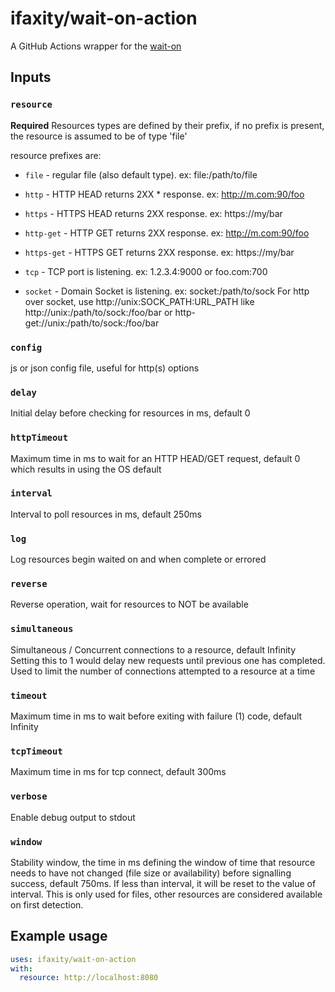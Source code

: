 ifaxity/wait-on-action
======================

A GitHub Actions wrapper for the [wait-on](https://npmjs.com/package/wait-on)


Inputs
------

### `resource`

**Required**  Resources types are defined by their prefix, if no prefix is
present, the resource is assumed to be of type 'file'

resource prefixes are:

* `file`      - regular file (also default type). ex: file:/path/to/file

* `http`      - HTTP HEAD returns 2XX * response. ex: http://m.com:90/foo

* `https`     - HTTPS HEAD returns 2XX response. ex: https://my/bar

* `http-get`  - HTTP GET returns 2XX response. ex: http://m.com:90/foo

* `https-get` - HTTPS GET returns 2XX response. ex: https://my/bar

* `tcp`       - TCP port is listening. ex: 1.2.3.4:9000 or foo.com:700

* `socket`    - Domain Socket is listening. ex: socket:/path/to/sock
                   For http over socket, use http://unix:SOCK_PATH:URL_PATH
                   like http://unix:/path/to/sock:/foo/bar or
                        http-get://unix:/path/to/sock:/foo/bar
### `config`

js or json config file, useful for http(s) options

### `delay`

Initial delay before checking for resources in ms, default 0

### `httpTimeout`

Maximum time in ms to wait for an HTTP HEAD/GET request, default 0
    which results in using the OS default

### `interval`

Interval to poll resources in ms, default 250ms

### `log`

Log resources begin waited on and when complete or errored

### `reverse`

Reverse operation, wait for resources to NOT be available

### `simultaneous`

Simultaneous / Concurrent connections to a resource, default Infinity
Setting this to 1 would delay new requests until previous one has completed.
Used to limit the number of connections attempted to a resource at a time

### `timeout`

Maximum time in ms to wait before exiting with failure (1) code, default Infinity

### `tcpTimeout`

Maximum time in ms for tcp connect, default 300ms

### `verbose`

Enable debug output to stdout

### `window`

Stability window, the time in ms defining the window of time that
resource needs to have not changed (file size or availability) before
signalling success, default 750ms. If less than interval, it will be
reset to the value of interval. This is only used for files, other
resources are considered available on first detection.


Example usage
-------------
```yaml
uses: ifaxity/wait-on-action
with:
  resource: http://localhost:8080
```
